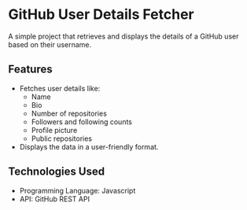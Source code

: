 # GitHub User Details Fetcher

A simple project that retrieves and displays the details of a GitHub user based on their username.  

## Features
- Fetches user details like:
  - Name
  - Bio
  - Number of repositories
  - Followers and following counts
  - Profile picture
  - Public repositories  
- Displays the data in a user-friendly format.

## Technologies Used
- Programming Language: Javascript
- API: GitHub REST API

